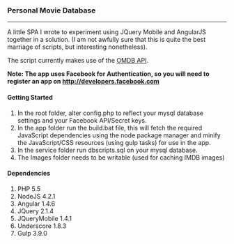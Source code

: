 ### Personal Movie Database
---
A little SPA I wrote to experiment using JQuery Mobile and AngularJS together
in a solution. (I am not awfully sure that this is quite the best marriage of scripts, but 
interesting nonetheless).

The script currently makes use of the [OMDB API](http://www.omdbapi.com/).

**Note:
The app uses Facebook for Authentication, so you will need to register an app on http://developers.facebook.com**

#### Getting Started
1. In the root folder, alter config.php to reflect your mysql database settings and your Facebook API/Secret keys.
2. In the app folder run the build.bat file, this will fetch the required JavaScript dependencies
using the node package manager and minify the JavaScript/CSS resources (using gulp tasks) for use in the app.
3. In the service folder run dbscripts.sql on your mysql database.
4. The Images folder needs to be writable (used for caching IMDB images)

#### Dependencies
1. PHP 5.5
2. NodeJS 4.2.1
3. Angular 1.4.6
4. JQuery 2.1.4
5. JQueryMobile 1.4.1
6. Underscore 1.8.3
7. Gulp 3.9.0
